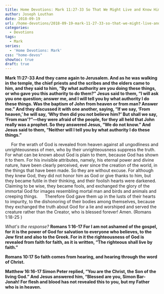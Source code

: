 ```yaml
---
title: Home Devotions: Mark 11:27-33 So That We Might Live and Know Him
author: Joseph Louthan
date: 2018-09-19
url: /home-devotions/2018-09-19-mark-11-27-33-so-that-we-might-live-and.md/
categories:
  - Devotions
tags:
  - Mark
series:
  - 'Home Devotions: Mark'
css: "home-devos"
showtoc: true
draft: true
---
```


**Mark 11:27-33 And they came again to Jerusalem. And as he was walking in the temple, the chief priests and the scribes and the elders came to him, and they said to him, “By what authority are you doing these things, or who gave you this authority to do them?” Jesus said to them, “I will ask you one question; answer me, and I will tell you by what authority I do these things. Was the baptism of John from heaven or from man? Answer me.” And they discussed it with one another, saying, “If we say, ‘From heaven,’ he will say, ‘Why then did you not believe him?’ But shall we say, ‘From man’?”—they were afraid of the people, for they all held that John really was a prophet. So they answered Jesus, “We do not know.” And Jesus said to them, “Neither will I tell you by what authority I do these things.”**

     For the wrath of God is revealed from heaven against all ungodliness and unrighteousness of men, who by their unrighteousness suppress the truth. For what can be known about God is plain to them, because God has shown it to them. For his invisible attributes, namely, his eternal power and divine nature, have been clearly perceived, ever since the creation of the world, in the things that have been made. So they are without excuse. For although they knew God, they did not honor him as God or give thanks to him, but they became futile in their thinking, and their foolish hearts were darkened. Claiming to be wise, they became fools, and exchanged the glory of the immortal God for images resembling mortal man and birds and animals and creeping things.
     Therefore God gave them up in the lusts of their hearts to impurity, to the dishonoring of their bodies among themselves, because they exchanged the truth about God for a lie and worshiped and served the creature rather than the Creator, who is blessed forever! Amen.
(Romans 1:18-25 )

*What's the response?* **Romans 1:16-17 For I am not ashamed of the gospel, for it is the power of God for salvation to everyone who believes, to the Jew first and also to the Greek. For in it the righteousness of God is revealed from faith for faith, as it is written, “The righteous shall live by faith.”**    

**Romans 10:17 So faith comes from hearing, and hearing through the word of Christ.**

**Matthew 16:16-17 Simon Peter replied, “You are the Christ, the Son of the living God.” And Jesus answered him, “Blessed are you, Simon Bar-Jonah! For flesh and blood has not revealed this to you, but my Father who is in heaven.**
